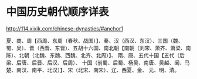 # 中国历史朝代顺序详表 
http://114.xixik.com/chinese-dynasties/#anchor1

夏、商、周【西周、东周（春秋、战国）】、秦、汉（西汉、东汉）、三国（魏、蜀、吴）、晋（西晋、东晋）、五胡十六国、南北朝【南朝（刘宋、萧齐、萧梁、南陈）、北朝（北魏、东魏、西魏、北齐、北周）】、
隋、唐、五代十国【五代（后梁、后唐、后晋、后汉、后周）、
十国（前蜀、后蜀、杨吴、南唐、吴越、闽、马楚、南汉、南平、北汉）】、宋（北宋、南宋）、辽、西夏、金、
元、明、清。
